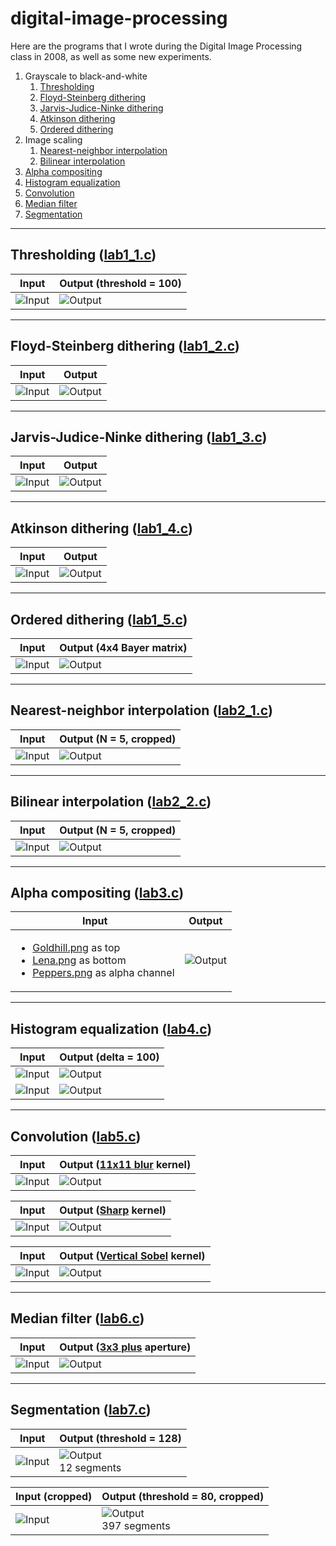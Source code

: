 # digital-image-processing

Here are the programs that I wrote during the Digital Image Processing class in 2008, as well as some new experiments.

1. Grayscale to black-and-white
    1. [Thresholding](#thresholding-lab1_1c)
    2. [Floyd-Steinberg dithering](#floyd-steinberg-dithering-lab1_2c)
    3. [Jarvis-Judice-Ninke dithering](#jarvis-judice-ninke-dithering-lab1_3c)
    4. [Atkinson dithering](#atkinson-dithering-lab1_4c)
    5. [Ordered dithering](#ordered-dithering-lab1_5c)
2. Image scaling
    1. [Nearest-neighbor interpolation](#nearest-neighbor-interpolation-lab2_1c)
    2. [Bilinear interpolation](#bilinear-interpolation-lab2_2c)
3. [Alpha compositing](#alpha-compositing-lab3c)
4. [Histogram equalization](#histogram-equalization-lab4c)
5. [Convolution](#convolution-lab5c)
6. [Median filter](#median-filter-lab6c)
7. [Segmentation](#segmentation-lab7c)

---
## Thresholding ([lab1_1.c](lab1_1/lab1_1.c))
| Input | Output (threshold = 100) |
| ----- | ------ |
| ![Input](images/Lena.png) | ![Output](lab1_1/Lena_out_100.png) |

---
## Floyd-Steinberg dithering ([lab1_2.c](lab1_2/lab1_2.c))
| Input | Output |
| ----- | ------ |
| ![Input](images/Lena.png) | ![Output](lab1_2/Lena_out.png) |

---
## Jarvis-Judice-Ninke dithering ([lab1_3.c](lab1_3/lab1_3.c))
| Input | Output |
| ----- | ------ |
| ![Input](images/Lena.png) | ![Output](lab1_3/Lena_out.png) |

---
## Atkinson dithering ([lab1_4.c](lab1_4/lab1_4.c))
| Input | Output |
| ----- | ------ |
| ![Input](images/Lena.png) | ![Output](lab1_4/Lena_out.png) |

---
## Ordered dithering ([lab1_5.c](lab1_5/lab1_5.c))
| Input | Output (4x4 Bayer matrix) |
| ----- | ------ |
| ![Input](images/Lena.png) | ![Output](lab1_5/Lena_out_4.png) |

---
## Nearest-neighbor interpolation ([lab2_1.c](lab2_1/lab2_1.c))
| Input | Output (N = 5, cropped) |
| ----- | ------ |
| ![Input](images/Lena.png) | ![Output](lab2_1/Lena_out_5x_crop.png) |

---
## Bilinear interpolation ([lab2_2.c](lab2_2/lab2_2.c))
| Input | Output (N = 5, cropped) |
| ----- | ------ |
| ![Input](images/Lena.png) | ![Output](lab2_2/Lena_out_5x_crop.png) |

---
## Alpha compositing ([lab3.c](lab3/lab3.c))
| Input | Output |
| ----- | ------ |
| <ul><li>[Goldhill.png](images/Goldhill.png) as top</li><li>[Lena.png](images/Lena.png) as bottom</li><li>[Peppers.png](images/Peppers.png) as alpha channel</li></ul> | ![Output](lab3/Goldhill_Lena_Peppers_out.png) |

---
## Histogram equalization ([lab4.c](lab4/lab4.c))
| Input | Output (delta = 100) |
| ----- | ------ |
| ![Input](images/Goldhill.png) | ![Output](lab4/Goldhill_out_100.png) |
| ![Input](lab4/Goldhill_in_hist.png) | ![Output](lab4/Goldhill_out_100_hist.png) |

---
## Convolution ([lab5.c](lab5/lab5.c))
| Input | Output ([11x11 blur](kernels/Blur_11.txt) kernel) |
| ----- | ------ |
| ![Input](images/Lena.png) | ![Output](lab5/Lena_out_Blur_11.png) |

| Input | Output ([Sharp](kernels/Sharp.txt) kernel) |
| ----- | ------ |
| ![Input](images/Goldhill.png) | ![Output](lab5/Goldhill_out_Sharp.png) |

| Input | Output ([Vertical Sobel](kernels/Sobel_v.txt) kernel) |
| ----- | ------ |
| ![Input](images/Peppers.png) | ![Output](lab5/Peppers_out_Sobel_v.png) |

---
## Median filter ([lab6.c](lab6/lab6.c))
| Input | Output ([3x3 plus](apertures/Plus_3.txt) aperture) |
| ----- | ------ |
| ![Input](images/Goldhill_sap.png) | ![Output](lab6/Goldhill_sap_out_Plus_3.png) |

---
## Segmentation ([lab7.c](lab7/lab7.c))
| Input | Output (threshold = 128) |
| ----- | ------ |
| ![Input](images/Numbers.png) | ![Output](lab7/Numbers_out_128.png)<br>12 segments |

| Input (cropped) | Output (threshold = 80, cropped) |
| ----- | ------ |
| ![Input](lab7/Stars_in_crop.png) | ![Output](lab7/Stars_out_80_crop.png)<br>397 segments |

